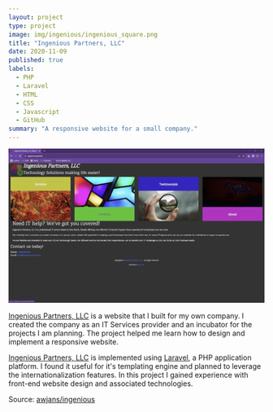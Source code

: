 ```yaml
---
layout: project
type: project
image: img/ingenious/ingenious_square.png
title: "Ingenious Partners, LLC"
date: 2020-11-09
published: true
labels:
  - PHP
  - Laravel
  - HTML
  - CSS
  - Javascript
  - GitHub
summary: "A responsive website for a small company."
---
```


![Ingenious Partners, LLC Home Page](../img/ingenious/ingenious-home-page.png "Ingenious Partners, LLC")

[Ingenious Partners, LLC](https://ingenious.partners) is a website that I built for my own company. I created the company as an IT Services provider and an incubator for the projects I am planning. The project helped me learn how to design and
implement a responsive website.

[Ingenious Partners, LLC](https://ingenious.partners) is implemented using [Laravel](https://laravel.com/), a PHP application platform. I found it useful for it's templating engine and planned to leverage the internationalization features.
In this project I gained experience with front-end website design and associated technologies.

Source: [awjans/ingenious](https://github.com/awjans/ingenious)
